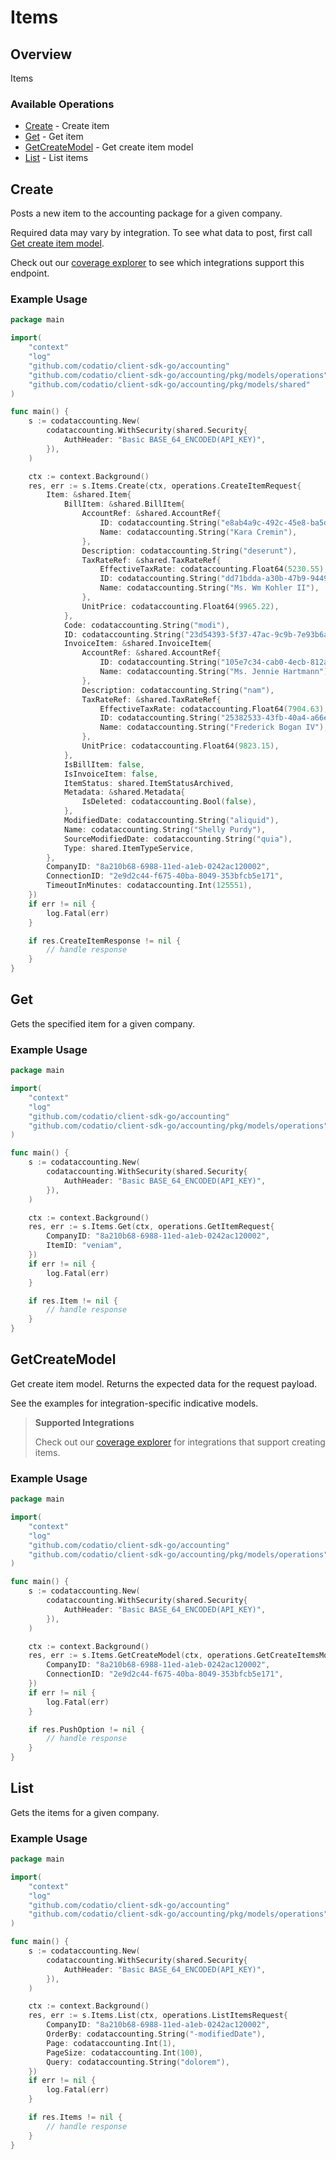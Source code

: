 # Items

## Overview

Items

### Available Operations

* [Create](#create) - Create item
* [Get](#get) - Get item
* [GetCreateModel](#getcreatemodel) - Get create item model
* [List](#list) - List items

## Create

Posts a new item to the accounting package for a given company.

Required data may vary by integration. To see what data to post, first call [Get create item model](https://docs.codat.io/accounting-api#/operations/get-create-items-model).

Check out our [coverage explorer](https://knowledge.codat.io/supported-features/accounting?view=tab-by-data-type&dataType=items) to see which integrations support this endpoint.

### Example Usage

```go
package main

import(
	"context"
	"log"
	"github.com/codatio/client-sdk-go/accounting"
	"github.com/codatio/client-sdk-go/accounting/pkg/models/operations"
	"github.com/codatio/client-sdk-go/accounting/pkg/models/shared"
)

func main() {
    s := codataccounting.New(
        codataccounting.WithSecurity(shared.Security{
            AuthHeader: "Basic BASE_64_ENCODED(API_KEY)",
        }),
    )

    ctx := context.Background()
    res, err := s.Items.Create(ctx, operations.CreateItemRequest{
        Item: &shared.Item{
            BillItem: &shared.BillItem{
                AccountRef: &shared.AccountRef{
                    ID: codataccounting.String("e8ab4a9c-492c-45e8-ba5d-4aa4a508bd38"),
                    Name: codataccounting.String("Kara Cremin"),
                },
                Description: codataccounting.String("deserunt"),
                TaxRateRef: &shared.TaxRateRef{
                    EffectiveTaxRate: codataccounting.Float64(5230.55),
                    ID: codataccounting.String("dd71bdda-a30b-47b9-9449-ae69c088d418"),
                    Name: codataccounting.String("Ms. Wm Kohler II"),
                },
                UnitPrice: codataccounting.Float64(9965.22),
            },
            Code: codataccounting.String("modi"),
            ID: codataccounting.String("23d54393-5f37-47ac-9c9b-7e93b6a3c523"),
            InvoiceItem: &shared.InvoiceItem{
                AccountRef: &shared.AccountRef{
                    ID: codataccounting.String("105e7c34-cab0-4ecb-812a-66148944a8e9"),
                    Name: codataccounting.String("Ms. Jennie Hartmann"),
                },
                Description: codataccounting.String("nam"),
                TaxRateRef: &shared.TaxRateRef{
                    EffectiveTaxRate: codataccounting.Float64(7904.63),
                    ID: codataccounting.String("25382533-43fb-40a4-a66e-a47578d171e2"),
                    Name: codataccounting.String("Frederick Bogan IV"),
                },
                UnitPrice: codataccounting.Float64(9823.15),
            },
            IsBillItem: false,
            IsInvoiceItem: false,
            ItemStatus: shared.ItemStatusArchived,
            Metadata: &shared.Metadata{
                IsDeleted: codataccounting.Bool(false),
            },
            ModifiedDate: codataccounting.String("aliquid"),
            Name: codataccounting.String("Shelly Purdy"),
            SourceModifiedDate: codataccounting.String("quia"),
            Type: shared.ItemTypeService,
        },
        CompanyID: "8a210b68-6988-11ed-a1eb-0242ac120002",
        ConnectionID: "2e9d2c44-f675-40ba-8049-353bfcb5e171",
        TimeoutInMinutes: codataccounting.Int(125551),
    })
    if err != nil {
        log.Fatal(err)
    }

    if res.CreateItemResponse != nil {
        // handle response
    }
}
```

## Get

Gets the specified item for a given company.

### Example Usage

```go
package main

import(
	"context"
	"log"
	"github.com/codatio/client-sdk-go/accounting"
	"github.com/codatio/client-sdk-go/accounting/pkg/models/operations"
)

func main() {
    s := codataccounting.New(
        codataccounting.WithSecurity(shared.Security{
            AuthHeader: "Basic BASE_64_ENCODED(API_KEY)",
        }),
    )

    ctx := context.Background()
    res, err := s.Items.Get(ctx, operations.GetItemRequest{
        CompanyID: "8a210b68-6988-11ed-a1eb-0242ac120002",
        ItemID: "veniam",
    })
    if err != nil {
        log.Fatal(err)
    }

    if res.Item != nil {
        // handle response
    }
}
```

## GetCreateModel

Get create item model. Returns the expected data for the request payload.

See the examples for integration-specific indicative models.

> **Supported Integrations**
> 
> Check out our [coverage explorer](https://knowledge.codat.io/supported-features/accounting?view=tab-by-data-type&dataType=items) for integrations that support creating items.

### Example Usage

```go
package main

import(
	"context"
	"log"
	"github.com/codatio/client-sdk-go/accounting"
	"github.com/codatio/client-sdk-go/accounting/pkg/models/operations"
)

func main() {
    s := codataccounting.New(
        codataccounting.WithSecurity(shared.Security{
            AuthHeader: "Basic BASE_64_ENCODED(API_KEY)",
        }),
    )

    ctx := context.Background()
    res, err := s.Items.GetCreateModel(ctx, operations.GetCreateItemsModelRequest{
        CompanyID: "8a210b68-6988-11ed-a1eb-0242ac120002",
        ConnectionID: "2e9d2c44-f675-40ba-8049-353bfcb5e171",
    })
    if err != nil {
        log.Fatal(err)
    }

    if res.PushOption != nil {
        // handle response
    }
}
```

## List

Gets the items for a given company.

### Example Usage

```go
package main

import(
	"context"
	"log"
	"github.com/codatio/client-sdk-go/accounting"
	"github.com/codatio/client-sdk-go/accounting/pkg/models/operations"
)

func main() {
    s := codataccounting.New(
        codataccounting.WithSecurity(shared.Security{
            AuthHeader: "Basic BASE_64_ENCODED(API_KEY)",
        }),
    )

    ctx := context.Background()
    res, err := s.Items.List(ctx, operations.ListItemsRequest{
        CompanyID: "8a210b68-6988-11ed-a1eb-0242ac120002",
        OrderBy: codataccounting.String("-modifiedDate"),
        Page: codataccounting.Int(1),
        PageSize: codataccounting.Int(100),
        Query: codataccounting.String("dolorem"),
    })
    if err != nil {
        log.Fatal(err)
    }

    if res.Items != nil {
        // handle response
    }
}
```
